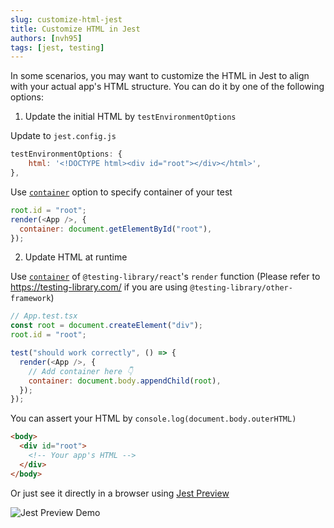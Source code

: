```yaml
---
slug: customize-html-jest
title: Customize HTML in Jest
authors: [nvh95]
tags: [jest, testing]
---
```


In some scenarios, you may want to customize the HTML in Jest to align with your actual app's HTML structure. You can do it by one of the following options:

<!-- truncate -->

1. Update the initial HTML by `testEnvironmentOptions`

Update to `jest.config.js`

```js
testEnvironmentOptions: {
	html: '<!DOCTYPE html><div id="root"></div></html>',
},
```

Use [`container`](https://testing-library.com/docs/react-testing-library/api#container-1) option to specify container of your test

```js
root.id = "root";
render(<App />, {
  container: document.getElementById("root"),
});
```

2. Update HTML at runtime

Use [`container`](https://testing-library.com/docs/react-testing-library/api#container-1) of `@testing-library/react`'s `render` function (Please refer to https://testing-library.com/ if you are using `@testing-library/other-framework`)

```js
// App.test.tsx
const root = document.createElement("div");
root.id = "root";

test("should work correctly", () => {
  render(<App />, {
    // Add container here 👇
    container: document.body.appendChild(root),
  });
});
```

You can assert your HTML by `console.log(document.body.outerHTML)`

```html
<body>
  <div id="root">
    <!-- Your app's HTML -->
  </div>
</body>
```

Or just see it directly in a browser using [Jest Preview](https://github.com/nvh95/jest-preview)

<img align="center" src="https://user-images.githubusercontent.com/8603085/162563155-7e18c9ef-4fe3-45f2-9065-7fcea8ddb18e.gif" alt="Jest Preview Demo" />
